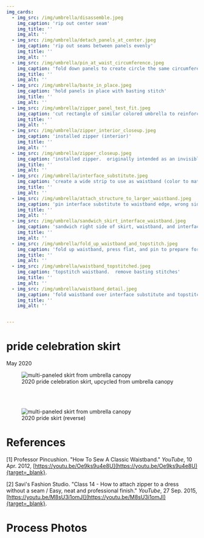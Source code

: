 ```yaml
---
img_cards: 
  - img_src: /img/umbrella/disassemble.jpeg
    img_caption: 'rip out center seam'
    img_title: ''
    img_alt: ''
  - img_src: /img/umbrella/detach_panels_at_center.jpeg
    img_caption: 'rip out seams between panels evenly'
    img_title: ''
    img_alt: ''
  - img_src: /img/umbrella/pin_at_waist_circumference.jpeg
    img_caption: 'fold down panels to create circle the same circumference as waist measurement'
    img_title: ''
    img_alt: ''
  - img_src: /img/umbrella/baste_in_place.jpeg
    img_caption: 'hold panels in place with basting stitch'
    img_title: ''
    img_alt: ''
  - img_src: /img/umbrella/zipper_panel_test_fit.jpeg
    img_caption: 'cut rectangle of similar colored umbrella to reinforce zipper<sup><a href="#references">1</a></sup>'
    img_title: ''
    img_alt: ''
  - img_src: /img/umbrella/zipper_interior_closeup.jpeg
    img_caption: 'installed zipper (interior)'
    img_title: ''
    img_alt: ''
  - img_src: /img/umbrella/zipper_closeup.jpeg
    img_caption: 'installed zipper.  originally intended as an invisible closure but had to be expanded for better fit.'
    img_title: ''
    img_alt: ''
  - img_src: /img/umbrella/interface_substitute.jpeg
    img_caption: 'create a wide strip to use as waistband (color to match final band).  create a long, thick band of scrap umbrella to give the waistband structure<sup><a href="#references">2</a></sup> (any color).'
    img_title: ''
    img_alt: ''
  - img_src: /img/umbrella/attach_structure_to_larger_waistband.jpeg
    img_caption: 'pin interface substitute to waistband edge, wrong sides together'
    img_title: ''
    img_alt: ''
  - img_src: /img/umbrella/sandwich_skirt_interface_waistband.jpeg
    img_caption: 'sandwich right side of skirt, waistband, and interface substitute, then sew together'
    img_title: ''
    img_alt: ''
  - img_src: /img/umbrella/fold_up_waistband_and_topstitch.jpeg
    img_caption: 'fold up waistband, press flat, and pin to prepare for topstiching'
    img_title: ''
    img_alt: ''
  - img_src: /img/umbrella/waistband_topstitched.jpeg
    img_caption: 'topstitch waistband.  remove basting stitches'
    img_title: ''
    img_alt: ''
  - img_src: /img/umbrella/waistband_detail.jpeg
    img_caption: 'fold waistband over interface substitute and topstitch again'
    img_title: ''
    img_alt: ''


---
```



# pride celebration skirt
May 2020  

<section>
  <figure>
    <img
      src="/img/umbrella/front.jpeg"
      alt="multi-paneled skirt from umbrella canopy"
      title=""
    />
    <figcaption>2020 pride celebration skirt, upcycled from umbrella canopy</figcaption>
  </figure>
</section>
<br>
<br>
<section>
  <figure>
    <img
      src="/img/umbrella/back.jpeg"
      alt="multi-paneled skirt from umbrella canopy"
      title=""
    />
    <figcaption>2020 pride skirt (reverse)</figcaption>
  </figure>
</section>

# References

[1] Professor Pincushion.  "How To Sew A Classic Waistband."  *YouTube*, 10 Apr. 2012, [https://youtu.be/Oe9ks9u4e8U](https://youtu.be/Oe9ks9u4e8U){target=_blank}.  

[2] Savi's Fashion Studio.  "Class 14 - How to attach zipper to a dress without a seam / Easy, neat and professional finish."  *YouTube*, 27 Sep. 2015, [https://youtu.be/M8sU3i1omJI](https://youtu.be/M8sU3i1omJI){target=_blank}.  



# Process Photos


